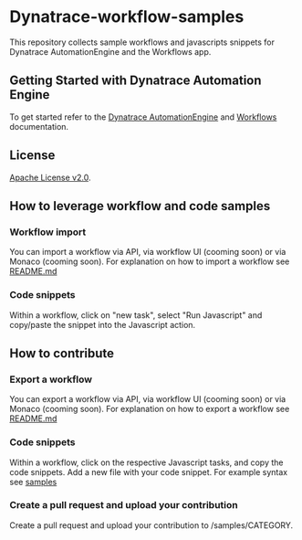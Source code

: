 # Dynatrace-workflow-samples

This repository collects sample workflows and javascripts snippets for Dynatrace AutomationEngine and the Workflows app. 

## Getting Started with Dynatrace Automation Engine

To get started refer to the [Dynatrace AutomationEngine](https://www.dynatrace.com/support/help/shortlink/automationengine) and [Workflows](https://www.dynatrace.com/support/help/shortlink/workflows) documentation.


## License
[Apache License v2.0](https://github.com/Dynatrace/Dynatrace-workflow-samples/blob/main/LICENSE).

## How to leverage workflow and code samples
### Workflow import

You can import a workflow via API, via workflow UI (cooming soon) or via Monaco (cooming soon). 
For explanation on how to import a workflow see [README.md](https://github.com/Dynatrace/Dynatrace-workflow-samples/blob/main/howtoimportexport/readme.md) 

### Code snippets
Within a workflow, click on "new task", select "Run Javascript" and copy/paste the snippet into the Javascript action.

## How to contribute 

### Export a workflow

You can export a workflow via API, via workflow UI (cooming soon) or via Monaco (cooming soon). 
For explanation on how to export a workflow see [README.md](https://github.com/Dynatrace/Dynatrace-workflow-samples/blob/main/howtoimportexport/readme.md) 

### Code snippets

Within a workflow, click on the respective Javascript tasks, and copy the code snippets. Add a new file with your code snippet. For example syntax see [samples](https://github.com/Dynatrace/Dynatrace-workflow-samples/samples/javasript/)

### Create a pull request and upload your contribution 
Create a pull request and upload your contribution to /samples/CATEGORY. 






